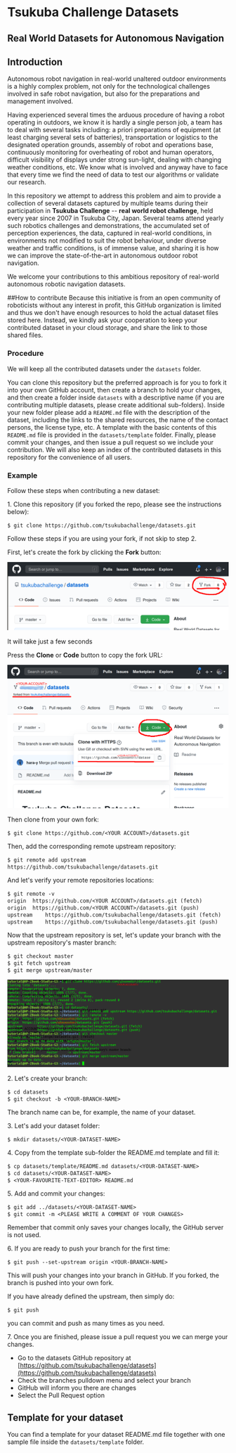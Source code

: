 # Tsukuba Challenge Datasets

## Real World Datasets for Autonomous Navigation

## Introduction

Autonomous robot navigation in real-world unaltered outdoor environments is a highly complex problem, not only for the technological challenges involved in safe robot navigation, but also for the preparations and management involved.

Having experienced several times the arduous procedure of having a robot operating in outdoors, we know it is hardly a single person job, a team has to deal with several tasks including: a priori preparations of equipment (at least charging several sets of batteries), transportation or logistics to the designated operation grounds, assembly of robot and operations base, continuously monitoring for overheating of robot and human operators, difficult visibility of displays under strong sun-light, dealing with changing weather conditions, etc. We know what is involved and anyway have to face that every time we find the need of data to test our algorithms or validate our research.

In this repository we attempt to address this problem and aim to provide a collection of several datasets captured by multiple teams during their participation in **Tsukuba Challenge** -- **real world robot challenge**, held every year since 2007 in Tsukuba City, Japan. Several teams attend yearly such robotics challenges and demonstrations, the accumulated set of perception experiences, the data, captured in real-world conditions, in environments not modified to suit the robot behaviour, under diverse weather and traffic conditions, is of immense value, and sharing it is how we can improve the state-of-the-art in autonomous outdoor robot navigation.

We welcome your contributions to this ambitious repository of real-world autonomous robotic navigation datasets.

##How to contribute
Because this initiative is from an open community of roboticists without any interest in profit, this GitHub organization is limited and thus we don't have enough resources to hold the actual dataset files stored here. Instead, we kindly ask your cooperation to keep your contributed dataset in your cloud storage, and share the link to those shared files.

### Procedure
We will keep all the contributed datasets under the `datasets` folder.

You can clone this repository but the preferred approach is for you to fork it into your own GitHub account, then create a branch to hold your changes, and then create a folder inside `datasets` with a descriptive name (if you are contributing multiple datasets, please create additional sub-folders). Inside your new folder please add a `README.md` file with the description of the dataset, including the links to the shared resources, the name of the contact persons, the license type, etc. A template with the basic contents of this `README.md` file is provided in the `datasets/template` folder. Finally, please commit your changes, and then issue a pull request so we include your contribution. We will also keep an index of the contributed datasets in this repository for the convenience of all users.

### Example
Follow these steps when contributing a new dataset:

1\. Clone this repository (if you forked the repo, please see the instructions below):
```
$ git clone https://github.com/tsukubachallenge/datasets.git
```
Follow these steps if you are using your fork, if not skip to step 2.

First, let's create the fork by clicking the **Fork** button:

![Fork](docs/fork.png)


It will take just a few seconds

Press the **Clone** or **Code** button to copy the fork URL:

![Clone](docs/clone-from-fork.png)

Then clone from your own fork:
```
$ git clone https://github.com/<YOUR ACCOUNT>/datasets.git
```
Then, add the corresponding remote upstream repository:
```
$ git remote add upstream https://github.com/tsukubachallenge/datasets.git
```
And let's verify your remote repositories locations:
```
$ git remote -v
origin	https://github.com/<YOUR ACCOUNT>/datasets.git (fetch)
origin	https://github.com/<YOUR ACCOUNT>/datasets.git (push)
upstream	https://github.com/tsukubachallenge/datasets.git (fetch)
upstream	https://github.com/tsukubachallenge/datasets.git (push)
```
Now that the upstream repository is set, let's update your branch with the upstream repository's master branch:
```
$ git checkout master
$ git fetch upstream
$ git merge upstream/master
```
![Example](docs/example1.png)

2\. Let's create your branch:
```
$ cd datasets
$ git checkout -b <YOUR-BRANCH-NAME>
```
The branch name can be, for example, the name of your dataset.

3\. Let's add your dataset folder:
```
$ mkdir datasets/<YOUR-DATASET-NAME>
```
4\. Copy from the template sub-folder the README.md template and fill it:

```
$ cp datasets/template/README.md datasets/<YOUR-DATASET-NAME>
$ cd datasets/<YOUR-DATASET-NAME>
$ <YOUR-FAVOURITE-TEXT-EDITOR> README.md
```

5\. Add and commit your changes:
```
$ git add ../datasets/<YOUR-DATASET-NAME>
$ git commit -m <PLEASE WRITE A COMMENT OF YOUR CHANGES>
```
Remember that commit only saves your changes locally, the GitHub server is not used.

6\. If you are ready to push your branch for the first time:
```
$ git push --set-upstream origin <YOUR-BRANCH-NAME>
```
This will push your changes into your branch in GitHub. If you forked, the branch is pushed into your own fork.

If you have already defined the upstream, then simply do:
```
$ git push
```
you can commit and push as many times as you need.

7\. Once you are finished, please issue a pull request you we can merge your changes.

* Go to the datasets GitHub repository at [https://github.com/tsukubachallenge/datasets](https://github.com/tsukubachallenge/datasets)
* Check the branches pulldown menu and select your branch
* GitHub will inform you there are changes
* Select the Pull Request option

## Template for your dataset
You can find a template for your dataset README.md file together with one sample file inside the `datasets/template` folder.
